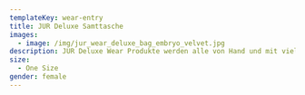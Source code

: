 ```yaml
---
templateKey: wear-entry
title: JUR Deluxe Samttasche
images:
  - image: /img/jur_wear_deluxe_bag_embryo_velvet.jpg
description: JUR Deluxe Wear Produkte werden alle von Hand und mit viel Liebe genäht.
size:
  - One Size
gender: female
---
```



